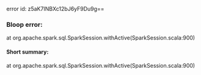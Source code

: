 error id: z5aK7INBXc12bJ6yF9Du9g==
### Bloop error:

at org.apache.spark.sql.SparkSession.withActive(SparkSession.scala:900)
#### Short summary: 

at org.apache.spark.sql.SparkSession.withActive(SparkSession.scala:900)